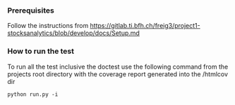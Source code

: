 ### Prerequisites

Follow the instructions from https://gitlab.ti.bfh.ch/freig3/project1-stocksanalytics/blob/develop/docs/Setup.md

### How to run the test

To run all the test inclusive the doctest use the following command from the projects root directory
with the coverage report generated into the /htmlcov dir

```
python run.py -i
```